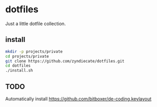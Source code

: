 # dotfiles

Just a little dotfile collection.

## install
```bash
mkdir -p projects/private
cd projects/private
git clone https://github.com/zyndiecate/dotfiles.git
cd dotfiles
./install.sh
```

## TODO
Automatically install https://github.com/bitboxer/de-coding.keylayout
